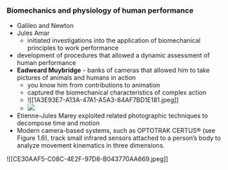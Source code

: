 ### Biomechanics and physiology of human performance 
- Galileo and Newton
- Jules Amar 
	- initiated investigations into the application of biomechanical principles to work performance
- development of procedures that allowed a dynamic assessment of human performance
- **Eadweard Muybridge** -  banks of cameras that allowed him to take pictures of animals and humans in action
	- you know him from contributions to animation
	- captured the biomechanical characteristics of complex action
	- ![[1A3E93E7-A13A-47A1-A5A3-84AF7BD1E181.jpeg]]
	- ![](https://www.thoughtco.com/thmb/--l3_OV-eeLmFdnHjSSA3Co-fg4=/768x0/filters:no_upscale():max_bytes(150000):strip_icc()/high-speed-sequence-of-a-galloping-horse-and-rider-680806289-59c0259c68e1a20014827f5f.jpg)
- Etienne-Jules Marey exploited related photographic techniques to decompose time and motion
- Modern camera-based systems, such as OPTOTRAK CERTUS® (see Figure 1.6), track small infrared sensors attached to a person’s body to analyze movement kinematics in three dimensions.

![[CE30AAF5-C08C-4E2F-97D8-B043770AA669.jpeg]]